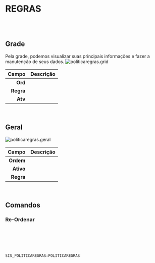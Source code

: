 # REGRAS
<br>
<br>

## Grade
Pela grade, podemos visualizar suas principais informações e fazer a manutenção de seus dados.
![politicaregras.grid](https://raw.githubusercontent.com/netforcews/docs-erp/master/geral/imagens/politicaregras.grid.png)

Campo | Descrição
--:|---
**Ord** | 
**Regra** | 
**Atv** | 
<br>

## Geral
![politicaregras.geral](https://raw.githubusercontent.com/netforcews/docs-erp/master/geral/imagens/politicaregras.geral.png)

Campo | Descrição
--:|---
**Ordem** | 
**Ativo** | 
**Regra** | 
<br>

## Comandos
### Re-Ordenar
<br>
<br>
<br>
<br>

```SIS_POLITICAREGRAS:POLITICAREGRAS```
